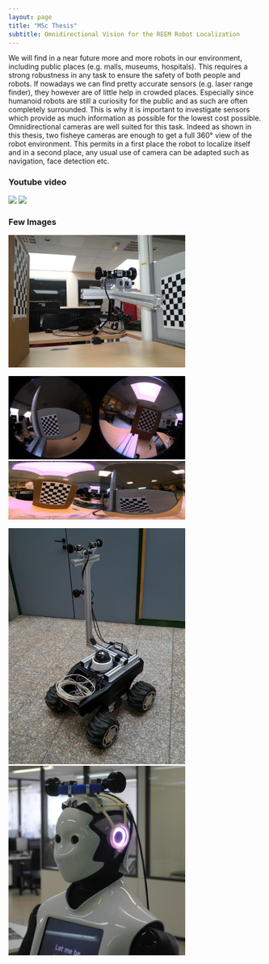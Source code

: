 ```yaml
---
layout: page
title: "MSc Thesis"
subtitle: Omnidirectional Vision for the REEM Robot Localization
---
```


We will find in a near future more and more robots in our environment, including public places (e.g. malls, museums, hospitals). This requires a strong robustness in any task to ensure the safety of both people and robots. If nowadays we can find pretty accurate sensors (e.g. laser range finder), they however are of little help in crowded places. Especially since humanoid robots are still a curiosity for the public and as such are often completely surrounded. This is why it is important to investigate sensors which provide as much information as possible for the lowest cost possible. Omnidirectional cameras are well suited for this task. Indeed as shown in this thesis, two fisheye cameras are enough to get a full 360° view of the robot environment. This permits in a first place the robot to localize itself and in a second place, any usual use of camera can be adapted such as navigation, face detection etc.

### Youtube video

<a href="https://www.youtube.com/watch?v=_zMrtydacsQ" target="_blank"><img src="http://img.youtube.com/vi/_zMrtydacsQ/0.jpg" width="350"></a>
<a href="https://www.youtube.com/watch?v=Tlo4l3gCdhA" target="_blank"><img src="http://img.youtube.com/vi/Tlo4l3gCdhA/0.jpg" width="350"></a>

<!-- [![pmbb2 omni cam](http://img.youtube.com/vi/_zMrtydacsQ/0.jpg)](https://www.youtube.com/watch?v=_zMrtydacsQ)

[![oculus & 360 omni cam](http://img.youtube.com/vi/Tlo4l3gCdhA/0.jpg)](https://www.youtube.com/watch?v=Tlo4l3gCdhA) -->

### Few Images

<a href="/img/mscv_thesis/1822578_orig.jpg" target="_blank"><img src="/img/mscv_thesis/1822578_orig.jpg" width="350"></a>

<a href="/img/mscv_thesis/315067_orig.jpg" target="_blank"><img src="/img/mscv_thesis/315067_orig.jpg" width="350"></a>
<a href="/img/mscv_thesis/4735148_orig.jpg" target="_blank"><img src="/img/mscv_thesis/4735148_orig.jpg" width="350"></a>

<a href="/img/mscv_thesis/1424596_orig.jpg" target="_blank"><img src="/img/mscv_thesis/1424596_orig.jpg" width="350"></a>
<a href="/img/mscv_thesis/2339208_orig.jpg" target="_blank"><img src="/img/mscv_thesis/2339208_orig.jpg" width="350"></a>

<!-- <img src="/img/mscv_thesis/1822578_orig.jpg" width="400">
<img src="/img/mscv_thesis/315067_orig.jpg" width="400">
<img src="/img/mscv_thesis/4735148_orig.jpg" width="350">
<img src="/img/mscv_thesis/1424596_orig.jpg" width="300">
<img src="/img/mscv_thesis/2339208_orig.jpg" width="300"> -->
